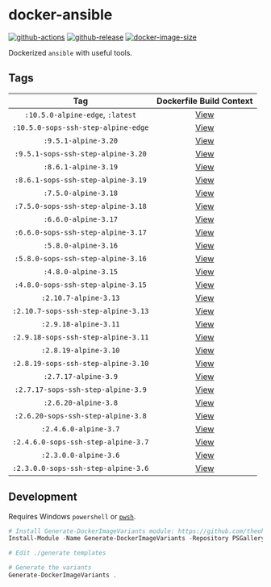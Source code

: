 # docker-ansible

[![github-actions](https://github.com/theohbrothers/docker-ansible/actions/workflows/ci-master-pr.yml/badge.svg?branch=master)](https://github.com/theohbrothers/docker-ansible/actions/workflows/ci-master-pr.yml)
[![github-release](https://img.shields.io/github/v/release/theohbrothers/docker-ansible?style=flat-square)](https://github.com/theohbrothers/docker-ansible/releases/)
[![docker-image-size](https://img.shields.io/docker/image-size/theohbrothers/docker-ansible/latest)](https://hub.docker.com/r/theohbrothers/docker-ansible)

Dockerized `ansible` with useful tools.

## Tags

| Tag | Dockerfile Build Context |
|:-------:|:---------:|
| `:10.5.0-alpine-edge`, `:latest` | [View](variants/10.5.0-alpine-edge) |
| `:10.5.0-sops-ssh-step-alpine-edge` | [View](variants/10.5.0-sops-ssh-step-alpine-edge) |
| `:9.5.1-alpine-3.20` | [View](variants/9.5.1-alpine-3.20) |
| `:9.5.1-sops-ssh-step-alpine-3.20` | [View](variants/9.5.1-sops-ssh-step-alpine-3.20) |
| `:8.6.1-alpine-3.19` | [View](variants/8.6.1-alpine-3.19) |
| `:8.6.1-sops-ssh-step-alpine-3.19` | [View](variants/8.6.1-sops-ssh-step-alpine-3.19) |
| `:7.5.0-alpine-3.18` | [View](variants/7.5.0-alpine-3.18) |
| `:7.5.0-sops-ssh-step-alpine-3.18` | [View](variants/7.5.0-sops-ssh-step-alpine-3.18) |
| `:6.6.0-alpine-3.17` | [View](variants/6.6.0-alpine-3.17) |
| `:6.6.0-sops-ssh-step-alpine-3.17` | [View](variants/6.6.0-sops-ssh-step-alpine-3.17) |
| `:5.8.0-alpine-3.16` | [View](variants/5.8.0-alpine-3.16) |
| `:5.8.0-sops-ssh-step-alpine-3.16` | [View](variants/5.8.0-sops-ssh-step-alpine-3.16) |
| `:4.8.0-alpine-3.15` | [View](variants/4.8.0-alpine-3.15) |
| `:4.8.0-sops-ssh-step-alpine-3.15` | [View](variants/4.8.0-sops-ssh-step-alpine-3.15) |
| `:2.10.7-alpine-3.13` | [View](variants/2.10.7-alpine-3.13) |
| `:2.10.7-sops-ssh-step-alpine-3.13` | [View](variants/2.10.7-sops-ssh-step-alpine-3.13) |
| `:2.9.18-alpine-3.11` | [View](variants/2.9.18-alpine-3.11) |
| `:2.9.18-sops-ssh-step-alpine-3.11` | [View](variants/2.9.18-sops-ssh-step-alpine-3.11) |
| `:2.8.19-alpine-3.10` | [View](variants/2.8.19-alpine-3.10) |
| `:2.8.19-sops-ssh-step-alpine-3.10` | [View](variants/2.8.19-sops-ssh-step-alpine-3.10) |
| `:2.7.17-alpine-3.9` | [View](variants/2.7.17-alpine-3.9) |
| `:2.7.17-sops-ssh-step-alpine-3.9` | [View](variants/2.7.17-sops-ssh-step-alpine-3.9) |
| `:2.6.20-alpine-3.8` | [View](variants/2.6.20-alpine-3.8) |
| `:2.6.20-sops-ssh-step-alpine-3.8` | [View](variants/2.6.20-sops-ssh-step-alpine-3.8) |
| `:2.4.6.0-alpine-3.7` | [View](variants/2.4.6.0-alpine-3.7) |
| `:2.4.6.0-sops-ssh-step-alpine-3.7` | [View](variants/2.4.6.0-sops-ssh-step-alpine-3.7) |
| `:2.3.0.0-alpine-3.6` | [View](variants/2.3.0.0-alpine-3.6) |
| `:2.3.0.0-sops-ssh-step-alpine-3.6` | [View](variants/2.3.0.0-sops-ssh-step-alpine-3.6) |

## Development

Requires Windows `powershell` or [`pwsh`](https://github.com/PowerShell/PowerShell).

```powershell
# Install Generate-DockerImageVariants module: https://github.com/theohbrothers/Generate-DockerImageVariants
Install-Module -Name Generate-DockerImageVariants -Repository PSGallery -Scope CurrentUser -Force -Verbose

# Edit ./generate templates

# Generate the variants
Generate-DockerImageVariants .
```
